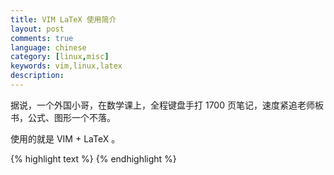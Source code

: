 ```yaml
---
title: VIM LaTeX 使用简介
layout: post
comments: true
language: chinese
category: [linux,misc]
keywords: vim,linux,latex
description:
---
```


据说，一个外国小哥，在数学课上，全程键盘手打 1700 页笔记，速度紧追老师板书，公式、图形一个不落。

使用的就是 VIM + LaTeX 。

<!-- more -->


<!--
https://blog.csdn.net/tMb8Z9Vdm66wH68VX1/article/details/89077971
-->

{% highlight text %}
{% endhighlight %}
